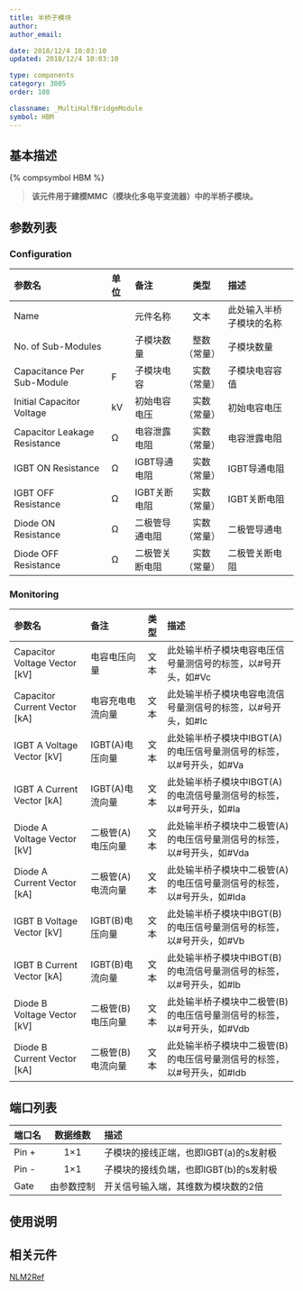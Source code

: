 ```yaml
---
title: 半桥子模块
author: 
author_email:

date: 2018/12/4 10:03:10
updated: 2018/12/4 10:03:10

type: components
category: 3005
order: 100

classname: _MultiHalfBridgeModule
symbol: HBM
---
```

## 基本描述
{% compsymbol HBM %}

> **该元件用于建模MMC（模块化多电平变流器）中的半桥子模块。**

## 参数列表
### Configuration
| 参数名 | 单位 | 备注 | 类型 | 描述 |
| :--- | :--- | :--- | :--: | :--- |
| Name |  | 元件名称 | 文本 | 此处输入半桥子模块的名称 |
| No. of Sub-Modules |  | 子模块数量 | 整数（常量） | 子模块数量 |
| Capacitance Per Sub-Module | F | 子模块电容 | 实数（常量） | 子模块电容容值 |
| Initial Capacitor Voltage | kV | 初始电容电压 | 实数（常量） | 初始电容电压 |
| Capacitor Leakage Resistance | Ω | 电容泄露电阻 | 实数（常量） | 电容泄露电阻 |
| IGBT ON Resistance | Ω | IGBT导通电阻 | 实数（常量） | IGBT导通电阻 |
| IGBT OFF Resistance | Ω | IGBT关断电阻 | 实数（常量） | IGBT关断电阻 |
| Diode ON Resistance | Ω | 二极管导通电阻 | 实数（常量） | 二极管导通电 |
| Diode OFF Resistance | Ω | 二极管关断电阻 | 实数（常量） | 二极管关断电阻 |

### Monitoring
| 参数名 | 备注 | 类型 | 描述 |
| :--- | :--- | :--: | :--- |
| Capacitor Voltage Vector \[kV\] | 电容电压向量 | 文本 | 此处输半桥子模块电容电压信号量测信号的标签，以#号开头，如#Vc |
| Capacitor Current Vector \[kA\] | 电容充电电流向量 | 文本 | 此处输半桥子模块电容电流信号量测信号的标签，以#号开头，如#Ic |
| IGBT A Voltage Vector \[kV\] | IGBT(A)电压向量 | 文本 | 此处输半桥子模块中IBGT(A)的电压信号量测信号的标签，以#号开头，如#Va |
| IGBT A Current Vector \[kA\] | IGBT(A)电流向量 | 文本 | 此处输半桥子模块中IBGT(A)的电流信号量测信号的标签，以#号开头，如#Ia |
| Diode A Voltage Vector \[kV\] | 二极管(A)电压向量 | 文本 | 此处输半桥子模块中二极管(A)的电压信号量测信号的标签，以#号开头，如#Vda |
| Diode A Current Vector \[kA\] | 二极管(A)电流向量 | 文本 | 此处输半桥子模块中二极管(A)的电压信号量测信号的标签，以#号开头，如#Ida |
| IGBT B Voltage Vector \[kV\] | IGBT(B)电压向量 | 文本 | 此处输半桥子模块中IBGT(B)的电压信号量测信号的标签，以#号开头，如#Vb |
| IGBT B Current Vector \[kA\] | IGBT(B)电流向量 | 文本 | 此处输半桥子模块中IBGT(B)的电流信号量测信号的标签，以#号开头，如#Ib |
| Diode B Voltage Vector \[kV\] | 二极管(B)电压向量 | 文本 | 此处输半桥子模块中二极管(B)的电压信号量测信号的标签，以#号开头，如#Vdb |
| Diode B Current Vector \[kA\] | 二极管(B)电流向量 | 文本 | 此处输半桥子模块中二极管(B)的电压信号量测信号的标签，以#号开头，如#Idb |


## 端口列表

| 端口名 | 数据维数 | 描述 |
| :--- | :--:  | :--- |
| Pin + | 1×1 |子模块的接线正端，也即IGBT(a)的s发射极 |                   
| Pin - | 1×1 |子模块的接线负端，也即IGBT(b)的s发射极 |                   
| Gate | 由参数控制 |开关信号输入端，其维数为模块数的2倍 |                   

## 使用说明



## 相关元件

[NLM2Ref](/components/comp_FirePulseGenNLM2Ref.html)

